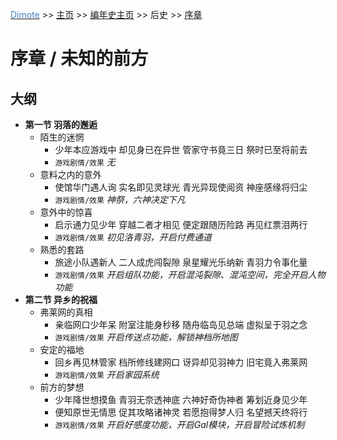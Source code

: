 <u><font color="#4080C0">Dimote</font></u> >> [主页](../../../index.md) >> [编年史主页](index.md) >> 后史 >> [序章](xuzhang.md)

# 序章 / 未知的前方

## 大纲

- **第一节 羽落的邂逅**
    - 陌生的迷惘
        - 少年本应游戏中 却见身已在异世 管家守书竟三日 祭时已至将前去
        - `游戏剧情/效果` *无*
    - 意料之内的意外
        - 使馆华门遇人询 实名即见灵球光 青光异现使阅资 神座感缘将归尘
        - `游戏剧情/效果` *神祭，六神决定下凡*
    - 意外中的惊喜
        - 启示通力见少年 穿越二者才相见 便定跟随历险路 再见红票泪两行
        - `游戏剧情/效果` *初见洛青羽，开启付费通道*
    - 熟悉的套路
        - 旅途小队遇新人 二人成虎闯裂隙 泉星耀光乐纳新 青羽力令事化量
        - `游戏剧情/效果` *开启组队功能，开启混沌裂隙、混沌空间，完全开启人物功能*
- **第二节 异乡的祝福**
    - 弗莱网的真相
        - 亲临网口少年呆 附室注能身秒移 随舟临岛见总端 虚拟呈于羽之念
        - `游戏剧情/效果` *开启传送点功能，解锁神档所地图*
    - 安定的福地
        - 回乡再见林管家 档所修线建网口 讶异却见羽神力 旧宅竟入弗莱网
        - `游戏剧情/效果` *开启家园系统*
    - 前方的梦想
        - 少年降世想摸鱼 青羽无奈透神底 六神好奇伪神者 筹划近身见少年
        - 便知原世无情思 促其攻略诸神灵 若愿抱得梦人归 名望撼天终将行
        - `游戏剧情/效果` *开启好感度功能，开启Gal模块，开启冒险试炼机制*

